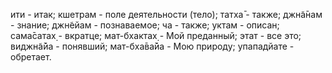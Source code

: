 ити - итак; кшетрам - поле деятельности (тело); татха̄ - также; джн̃а̄нам - знание; джн̃ейам - познаваемое; ча - также; уктам - описан; сама̄сатах̣ - вкратце; мат-бхактах̣ - Мой преданный; этат - все это; виджн̃а̄йа - понявший; мат-бха̄ва̄йа - Мою природу; упападйате - обретает.